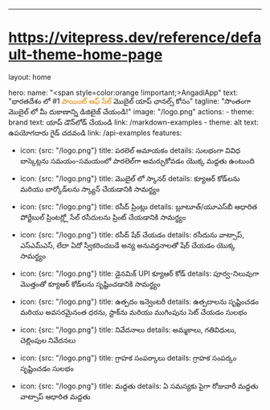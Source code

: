 ---
# https://vitepress.dev/reference/default-theme-home-page
layout: home

hero:
  name: "<span style=color:orange !important;>AngadiApp</span>"
  text: "భారతదేశం లో #1 <span style=color:rgb(230,131,0);>పాయింట్ ఆఫ్ సేల్</span> మొబైల్ యాప్ ఛానల్స్ కోసం"
  tagline: "సొంతంగా మొబైల్ లో మీ దుకాణాన్ని డిజిటైజ్ చేయండి!"
  image: "/logo.png"
  actions:
    - theme: brand
      text: యాప్ డౌన్‌లోడ్ చేయండి
      link: /markdown-examples
    - theme: alt
      text: ఉపయోగదారు గైడ్ చదవండి
      link: /api-examples
features:
  - icon: {src: "/logo.png"}
    title: పరలెల్ అమాయకం
    details: సులభంగా వివిధ బాస్కెట్లను సమయం-సమయంలో పారలెల్‌గా అమర్చుకోవడం యొక్క మద్దతు ఉంటుంది

  - icon: {src: "/logo.png"}
    title: మొబైల్ లో స్కానర్
    details: క్యూఆర్ కోడ్‌లను మరియు బార్కోడ్‌లను స్క్యాన్ చేయడానికి సామర్థ్యం

  - icon: {src: "/logo.png"}
    title: రసీద్ ప్రింట్లు
    details: బ్లూటూత్/యూఎస్‌బీ ఆధారిత పోర్టేబుల్ ప్రింటర్ల్లో సేల్ రసీదులను ప్రింట్ చేయడానికి సామర్థ్యం

  - icon: {src: "/logo.png"}
    title: రసీద్ షేర్ చేయడం
    details: రసీదును వాట్సాప్, ఎస్‌ఎమ్‌ఎస్, లేదా ఏదో స్వీకరించబడే అన్య అనువర్తనాలతో షేర్ చేయడం యొక్క సామర్థ్యం

  - icon: {src: "/logo.png"}
    title: డైనమిక్ UPI క్యూఆర్ కోడ్
    details: పూర్వ-నిలువుగా మొత్తంతో క్యూఆర్ కోడ్‌లను సృష్టించడానికి సామర్థ్యం

  - icon: {src: "/logo.png"}
    title: ఉత్పదం ఇన్వెంటరీ
    details: ఉత్పదాలను సృష్టించడం మరియు అవసరమైనంత ధరను, స్టాక్‌ను మరియు ముగింపును సెట్ చేయడం సులభం

  - icon: {src: "/logo.png"}
    title: నివేదనాలు
    details: అమ్మకాలు, గతివిధులు, చెల్లింపుల నివేదనలు

  - icon: {src: "/logo.png"}
    title: గ్రాహక సంపర్కాలు
    details: గ్రాహక సంపర్కం సృష్టించడం సులభం

  - icon: {src: "/logo.png"}
    title: మద్దతు
    details: ఏ సమస్యకు పైగా రోజువారీ మద్దతు వాట్సాప్ ఆధారిత మద్దతు
